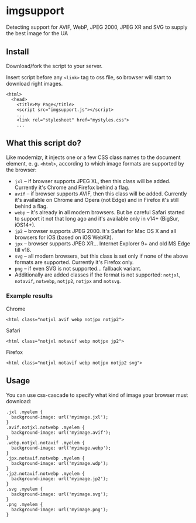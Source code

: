 # imgsupport

Detecting support for AVIF, WebP, JPEG 2000, JPEG XR and SVG to supply the best image for the UA

## Install

Download/fork the script to your server.

Insert script before any `<link>` tag to css file, so browser will start to download right images.

```
<html>
  <head>
    <title>My Page</title>
    <script src="imgsupport.js"></script>
    ...
    <link rel="stylesheet" href="mystyles.css">
    ...
```

## What this script do?

Like modernizr, it injects one or a few CSS class names to the document element, e. g. `<html>`, according to which image formats are supported by the browser:

- `jxl` – if browser supports JPEG XL, then this class will be added. Currently it's Chrome and Firefox behind a flag.
- `avif` – if browser supports AVIF, then this class will be added. Currently it's available on Chrome and Opera (not Edge) and in Firefox it's still behind a flag.
- `webp` – it's already in all modern browsers. But be careful Safari started to support it not that long ago and it's available only in v14+ (BigSur, iOS14+).
- `jp2` – browser supports JPEG 2000. It's Safari for Mac OS X and all browsers for iOS (based on iOS WebKit).
- `jpx` – browser supports JPEG XR... Internet Explorer 9+ and old MS Edge till v18.
- `svg` – all modern browsers, but this class is set only if none of the above formats are supported. Currently it's Firefox only.
- `png` – if even SVG is not supported... fallback variant.
- Additionally are added classes if the format is not supported: `notjxl`, `notavif`, `notwebp`, `notjp2`, `notjpx` and `notsvg`.

### Example results

Chrome

```
<html class="notjxl avif webp notjpx notjp2">
```

Safari

```
<html class="notjxl notavif webp notjpx jp2">
```

Firefox

```
<html class="notjxl notavif webp notjpx notjp2 svg">
```

## Usage

You can use css-cascade to specify what kind of image your browser must download:

```
.jxl .myelem {
  background-image: url('myimage.jxl');
}
.avif.notjxl.notwebp .myelem {
  background-image: url('myimage.avif');
}
.webp.notjxl.notavif .myelem {
  background-image: url('myimage.webp');
}
.jpx.notavif.notwebp .myelem {
  background-image: url('myimage.wdp');
}
.jp2.notavif.notwebp .myelem {
  background-image: url('myimage.jp2');
}
.svg .myelem {
  background-image: url('myimage.svg');
}
.png .myelem {
  background-image: url('myimage.png');
}
```
